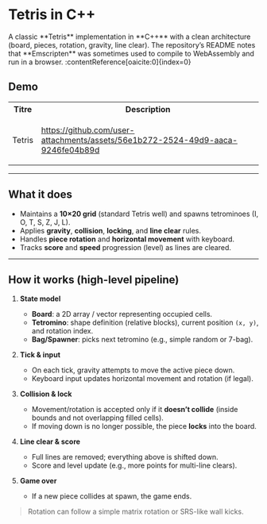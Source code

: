 <h1>Tetris in C++</h1>
A classic **Tetris** implementation in **C++** with a clean architecture (board, pieces, rotation, gravity, line clear).  
The repository’s README notes that **Emscripten** was sometimes used to compile to WebAssembly and run in a browser. :contentReference[oaicite:0]{index=0}

<h2>Demo</h2>

  <table align="center">
  <tr>
    <th>Titre</th>
    <th>Description</th>
  </tr>
  <tr>
    <td>Tetris</td>
    <td>

https://github.com/user-attachments/assets/56e1b272-2524-49d9-aaca-9246fe04b89d
      
  </tr>
  </table>

---

## What it does

- Maintains a **10×20 grid** (standard Tetris well) and spawns tetrominoes (I, O, T, S, Z, J, L).
- Applies **gravity**, **collision**, **locking**, and **line clear** rules.
- Handles **piece rotation** and **horizontal movement** with keyboard.
- Tracks **score** and **speed** progression (level) as lines are cleared.  

---

## How it works (high-level pipeline)

1. **State model**
   - **Board**: a 2D array / vector representing occupied cells.
   - **Tetromino**: shape definition (relative blocks), current position `(x, y)`, and rotation index.
   - **Bag/Spawner**: picks next tetromino (e.g., simple random or 7-bag).

2. **Tick & input**
   - On each tick, gravity attempts to move the active piece down.
   - Keyboard input updates horizontal movement and rotation (if legal).

3. **Collision & lock**
   - Movement/rotation is accepted only if it **doesn’t collide** (inside bounds and not overlapping filled cells).
   - If moving down is no longer possible, the piece **locks** into the board.

4. **Line clear & score**
   - Full lines are removed; everything above is shifted down.
   - Score and level update (e.g., more points for multi-line clears).

5. **Game over**
   - If a new piece collides at spawn, the game ends.

> Rotation can follow a simple matrix rotation or SRS-like wall kicks.


